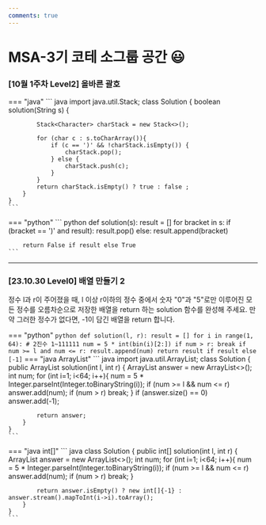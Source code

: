 ```yaml
---
comments: true
---
```

# MSA-3기 코테 소그룹 공간 😃

### [10월 1주차 Level2] 올바른 괄호

=== "java"
    ``` java
    import java.util.Stack;
    class Solution {
        boolean solution(String s) {
            
            Stack<Character> charStack = new Stack<>();
            
            for (char c : s.toCharArray()){
                if (c == ')' && !charStack.isEmpty()) {
                    charStack.pop();
                } else {
                    charStack.push(c);
                }
            }
            return charStack.isEmpty() ? true : false ;
        }
    }
    ```
=== "python"
    ``` python
    def solution(s):
        result = []
        for bracket in s:
            if (bracket == ')' and result):
                result.pop()
            else:
                result.append(bracket)

        return False if result else True
    ```

---

### [23.10.30 Level0] 배열 만들기 2
정수 l과 r이 주어졌을 때, l 이상 r이하의 정수 중에서 숫자 "0"과 "5"로만 이루어진 모든 정수를 오름차순으로 저장한 배열을 return 하는 solution 함수를 완성해 주세요. 만약 그러한 정수가 없다면, -1이 담긴 배열을 return 합니다.

=== "python"
    ``` python
    def solution(l, r):
        result = []
        for i in range(1, 64): # 2진수 1~111111
            num = 5 * int(bin(i)[2:])
            if num > r:
                break
            if num >= l and num <= r:
                result.append(num)
        return result if result else [-1]
    ```
=== "java ArrayList"
    ``` java
    import java.util.ArrayList;
    class Solution {
        public ArrayList<Integer> solution(int l, int r) {
            ArrayList<Integer> answer = new ArrayList<>();
            int num;
            for (int i=1; i<64; i++){
                num = 5 * Integer.parseInt(Integer.toBinaryString(i));
                if (num >= l && num <= r)
                    answer.add(num);
                if (num > r)
                    break;
            }
            if (answer.size() == 0)
                answer.add(-1);
            
            return answer;
        }
    }
    ```
=== "java int[]"
    ``` java
    class Solution {
        public int[] solution(int l, int r) {
            ArrayList<Integer> answer = new ArrayList<>();
            int num;
            for (int i=1; i<64; i++){
                num = 5 * Integer.parseInt(Integer.toBinaryString(i));
                if (num >= l && num <= r)
                    answer.add(num);
                if (num > r)
                    break;
            }
    
            return answer.isEmpty() ? new int[]{-1} : answer.stream().mapToInt(i->i).toArray(); 
        }
    }
    ```
